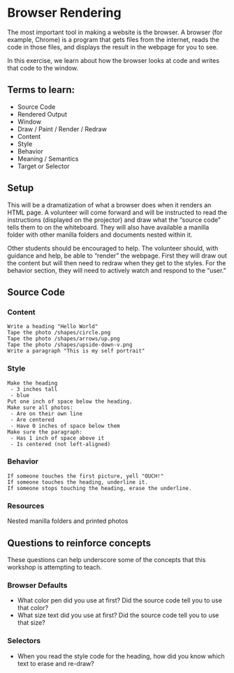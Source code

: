 # Browser Rendering

The most important tool in making a website is the browser. A browser (for example, Chrome) is a program that gets files from the internet, reads the code in those files, and displays the result in the webpage for you to see. 

In this exercise, we learn about how the browser looks at code and writes that code to the window. 

## Terms to learn:
* Source Code
* Rendered Output
* Window
* Draw / Paint / Render / Redraw
* Content
* Style
* Behavior
* Meaning / Semantics
* Target or Selector

## Setup
This will be a dramatization of what a browser does when it renders an HTML page. A volunteer will come forward and will be instructed to read the instructions (displayed on the projector) and draw what the “source code” tells them to on the whiteboard. They will also have available a manilla folder with other manilla folders and documents nested within it. 

Other students should be encouraged to help. The volunteer should, with guidance and help, be able to “render” the webpage. First they will draw out the content but will then need to redraw when they get to the styles. For the behavior section, they will need to actively watch and respond to the “user.”

## Source Code

### Content
```
Write a heading "Hello World"
Tape the photo /shapes/circle.png
Tape the photo /shapes/arrows/up.png
Tape the photo /shapes/upside-down-v.png
Write a paragraph "This is my self portrait"
```

### Style
```
Make the heading
 - 3 inches tall
 - blue
Put one inch of space below the heading.
Make sure all photos:
 - Are on their own line
 - Are centered
 - Have 0 inches of space below them
Make sure the paragraph:
 - Has 1 inch of space above it
 - Is centered (not left-aligned)
```

### Behavior
```
If someone touches the first picture, yell "OUCH!"
If someone touches the heading, underline it. 
If someone stops touching the heading, erase the underline. 
```

### Resources
Nested manilla folders and printed photos

## Questions to reinforce concepts
These questions can help underscore some of the concepts that this workshop is attempting to teach.

### Browser Defaults
* What color pen did you use at first? Did the source code tell you to use that color?
* What size text did you use at first? Did the source code tell you to use that size?


### Selectors
* When you read the style code for the heading, how did you know which text to erase and re-draw?

